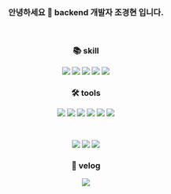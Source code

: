 <h3 align='center'> 안녕하세요 🌱 backend 개발자 조경현 입니다. </h3>
<br/>
<h3 align='center'>📚 skill </h3>
<p align='center'>
  <img src="https://img.shields.io/badge/c-%2300599C.svg?style=for-the-badge&logo=c&logoColor=white"/>
  <img src="https://img.shields.io/badge/c++-%2300599C.svg?style=for-the-badge&logo=c%2B%2B&logoColor=white"/>
  <img src="https://img.shields.io/badge/java-%23ED8B00.svg?style=for-the-badge&logo=java&logoColor=white"/>
  <img src="https://img.shields.io/badge/spring-%236DB33F.svg?style=for-the-badge&logo=spring&logoColor=white"/>
  <img src="https://img.shields.io/badge/python-3670A0?style=for-the-badge&logo=python&logoColor=ffdd54"/>
</p>
<h3 align='center'>🛠️ tools </h3>                  
<p align='center'>
  <img src="https://img.shields.io/badge/Visual%20Studio%20Code-0078d7.svg?style=for-the-badge&logo=visual-studio-code&logoColor=white"/>
  <img src="https://img.shields.io/badge/IntelliJIDEA-000000.svg?style=for-the-badge&logo=intellij-idea&logoColor=white"/>
  <img src="https://img.shields.io/badge/AWS-%23FF9900.svg?style=for-the-badge&logo=amazon-aws&logoColor=white"/>
  <img src="https://img.shields.io/badge/mysql-%2300f.svg?style=for-the-badge&logo=mysql&logoColor=white"/>
  <img src="https://img.shields.io/badge/redis-%23DD0031.svg?style=for-the-badge&logo=redis&logoColor=white"/>
  <img src="https://img.shields.io/badge/Linux-FCC624?style=for-the-badge&logo=linux&logoColor=black"/>
</p>
<br/>
<p align='center'>
  <img src="http://mazassumnida.wtf/api/v2/generate_badge?boj=khcho0125"/>
  <img src="http://mazandi.herokuapp.com/api?handle=khcho0125&theme=warm"/>
 <img src="https://github-readme-stats.vercel.app/api/top-langs/?username=khcho0125&layout=compact&hide=Dockerfile"/>
</p>
<h3 align='center'>🔗 velog </h3>
<p align='center'>
  <a href="https://velog.io/@khcho050125"><img src="https://img.shields.io/badge/-Velog-20c997?style=for-the-badge&logo=velog&logoColor=white"/></a>
</p>
